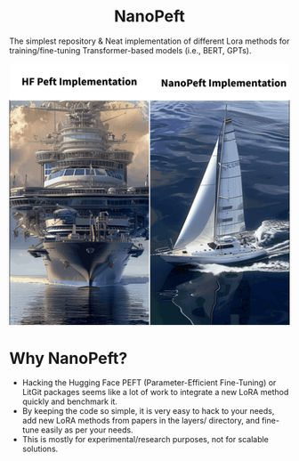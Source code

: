 <div align="center">
<h1>NanoPeft</h1>
</div>

The simplest repository & Neat implementation of different Lora methods for training/fine-tuning Transformer-based models (i.e., BERT, GPTs).

<img width="910px" src="https://raw.githubusercontent.com/monk1337/MultiMedQA/main/assets/nanopeft_final.png">



# Why NanoPeft?
- Hacking the Hugging Face PEFT (Parameter-Efficient Fine-Tuning) or LitGit packages seems like a lot of work to integrate a new LoRA method quickly and benchmark it.
- By keeping the code so simple, it is very easy to hack to your needs, add new LoRA methods from papers in the layers/ directory, and fine-tune easily as per your needs.
- This is mostly for experimental/research purposes, not for scalable solutions.

